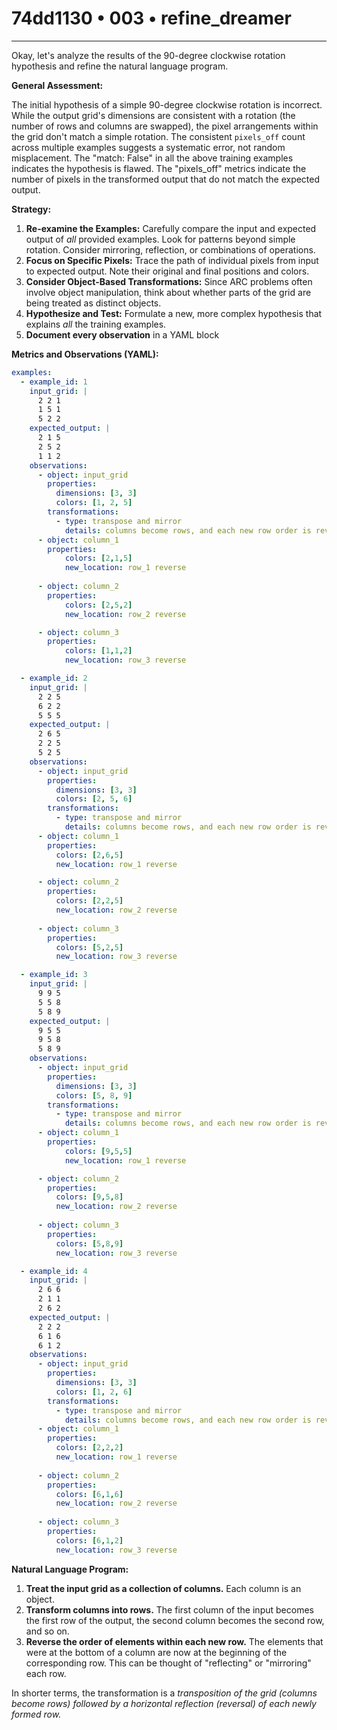 # 74dd1130 • 003 • refine_dreamer

---
Okay, let's analyze the results of the 90-degree clockwise rotation hypothesis and refine the natural language program.

**General Assessment:**

The initial hypothesis of a simple 90-degree clockwise rotation is incorrect. While the output grid's dimensions are consistent with a rotation (the number of rows and columns are swapped), the pixel arrangements within the grid don't match a simple rotation. The consistent `pixels_off` count across multiple examples suggests a systematic error, not random misplacement. The "match: False" in all the above training examples indicates the hypothesis is flawed. The "pixels_off" metrics indicate the number of pixels in the transformed output that do not match the expected output.

**Strategy:**

1.  **Re-examine the Examples:** Carefully compare the input and expected output of *all* provided examples. Look for patterns beyond simple rotation. Consider mirroring, reflection, or combinations of operations.
2.  **Focus on Specific Pixels:** Trace the path of individual pixels from input to expected output. Note their original and final positions and colors.
3.  **Consider Object-Based Transformations:** Since ARC problems often involve object manipulation, think about whether parts of the grid are being treated as distinct objects.
4.  **Hypothesize and Test:** Formulate a new, more complex hypothesis that explains *all* the training examples.
5.  **Document every observation** in a YAML block

**Metrics and Observations (YAML):**

```yaml
examples:
  - example_id: 1
    input_grid: |
      2 2 1
      1 5 1
      5 2 2
    expected_output: |
      2 1 5
      2 5 2
      1 1 2
    observations:
      - object: input_grid
        properties:
          dimensions: [3, 3]
          colors: [1, 2, 5]
        transformations:
          - type: transpose and mirror
            details: columns become rows, and each new row order is reversed
      - object: column_1
        properties:
            colors: [2,1,5]
            new_location: row_1 reverse
            
      - object: column_2
        properties:
            colors: [2,5,2]
            new_location: row_2 reverse

      - object: column_3
        properties:
            colors: [1,1,2]
            new_location: row_3 reverse

  - example_id: 2
    input_grid: |
      2 2 5
      6 2 2
      5 5 5
    expected_output: |
      2 6 5
      2 2 5
      5 2 5
    observations:
      - object: input_grid
        properties:
          dimensions: [3, 3]
          colors: [2, 5, 6]
        transformations:
          - type: transpose and mirror
            details: columns become rows, and each new row order is reversed
      - object: column_1
        properties:
          colors: [2,6,5]
          new_location: row_1 reverse

      - object: column_2
        properties:
          colors: [2,2,5]
          new_location: row_2 reverse
            
      - object: column_3
        properties:
          colors: [5,2,5]
          new_location: row_3 reverse

  - example_id: 3
    input_grid: |
      9 9 5
      5 5 8
      5 8 9
    expected_output: |
      9 5 5
      9 5 8
      5 8 9
    observations:
      - object: input_grid
        properties:
          dimensions: [3, 3]
          colors: [5, 8, 9]
        transformations:
          - type: transpose and mirror
            details: columns become rows, and each new row order is reversed
      - object: column_1
        properties:
            colors: [9,5,5]
            new_location: row_1 reverse

      - object: column_2
        properties:
          colors: [9,5,8]
          new_location: row_2 reverse
            
      - object: column_3
        properties:
          colors: [5,8,9]
          new_location: row_3 reverse

  - example_id: 4
    input_grid: |
      2 6 6
      2 1 1
      2 6 2
    expected_output: |
      2 2 2
      6 1 6
      6 1 2
    observations:
      - object: input_grid
        properties:
          dimensions: [3, 3]
          colors: [1, 2, 6]
        transformations:
          - type: transpose and mirror
            details: columns become rows, and each new row order is reversed
      - object: column_1
        properties:
          colors: [2,2,2]
          new_location: row_1 reverse
            
      - object: column_2
        properties:
          colors: [6,1,6]
          new_location: row_2 reverse
            
      - object: column_3
        properties:
          colors: [6,1,2]
          new_location: row_3 reverse
```

**Natural Language Program:**

1.  **Treat the input grid as a collection of columns.** Each column is an object.
2.  **Transform columns into rows.** The first column of the input becomes the first row of the output, the second column becomes the second row, and so on.
3.  **Reverse the order of elements within each new row.** The elements that were at the bottom of a column are now at the beginning of the corresponding row. This can be thought of "reflecting" or "mirroring" each row.

In shorter terms, the transformation is a *transposition of the grid (columns become rows) followed by a horizontal reflection (reversal) of each newly formed row.*

